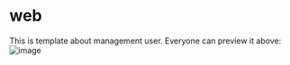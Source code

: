 # web
This is template about management user. 
Everyone can preview it above:
![image](https://github.com/GloTek03/web/assets/119544904/cde0d013-81e2-48d9-a581-8664e72f1569)

